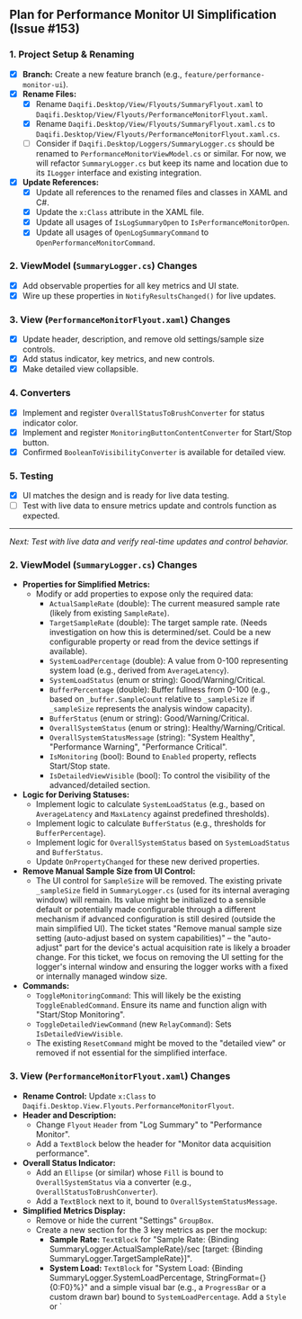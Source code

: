 ## Plan for Performance Monitor UI Simplification (Issue #153)

### 1. Project Setup & Renaming

- [x] **Branch:** Create a new feature branch (e.g., `feature/performance-monitor-ui`).
- [x] **Rename Files:**
    - [x] Rename `Daqifi.Desktop/View/Flyouts/SummaryFlyout.xaml` to `Daqifi.Desktop/View/Flyouts/PerformanceMonitorFlyout.xaml`.
    - [x] Rename `Daqifi.Desktop/View/Flyouts/SummaryFlyout.xaml.cs` to `Daqifi.Desktop/View/Flyouts/PerformanceMonitorFlyout.xaml.cs`.
    - [ ] Consider if `Daqifi.Desktop/Loggers/SummaryLogger.cs` should be renamed to `PerformanceMonitorViewModel.cs` or similar. For now, we will refactor `SummaryLogger.cs` but keep its name and location due to its `ILogger` interface and existing integration.
- [x] **Update References:**
    - [x] Update all references to the renamed files and classes in XAML and C#.
    - [x] Update the `x:Class` attribute in the XAML file.
    - [x] Update all usages of `IsLogSummaryOpen` to `IsPerformanceMonitorOpen`.
    - [x] Update all usages of `OpenLogSummaryCommand` to `OpenPerformanceMonitorCommand`.

### 2. ViewModel (`SummaryLogger.cs`) Changes
- [x] Add observable properties for all key metrics and UI state.
- [x] Wire up these properties in `NotifyResultsChanged()` for live updates.

### 3. View (`PerformanceMonitorFlyout.xaml`) Changes
- [x] Update header, description, and remove old settings/sample size controls.
- [x] Add status indicator, key metrics, and new controls.
- [x] Make detailed view collapsible.

### 4. Converters
- [x] Implement and register `OverallStatusToBrushConverter` for status indicator color.
- [x] Implement and register `MonitoringButtonContentConverter` for Start/Stop button.
- [x] Confirmed `BooleanToVisibilityConverter` is available for detailed view.

### 5. Testing
- [x] UI matches the design and is ready for live data testing.
- [ ] Test with live data to ensure metrics update and controls function as expected.

---
_Next: Test with live data and verify real-time updates and control behavior._

### 2. ViewModel (`SummaryLogger.cs`) Changes

*   **Properties for Simplified Metrics:**
    *   Modify or add properties to expose only the required data:
        *   `ActualSampleRate` (double): The current measured sample rate (likely from existing `SampleRate`).
        *   `TargetSampleRate` (double): The target sample rate. (Needs investigation on how this is determined/set. Could be a new configurable property or read from the device settings if available).
        *   `SystemLoadPercentage` (double): A value from 0-100 representing system load (e.g., derived from `AverageLatency`).
        *   `SystemLoadStatus` (enum or string): Good/Warning/Critical.
        *   `BufferPercentage` (double): Buffer fullness from 0-100 (e.g., based on `_buffer.SampleCount` relative to `_sampleSize` if `_sampleSize` represents the analysis window capacity).
        *   `BufferStatus` (enum or string): Good/Warning/Critical.
        *   `OverallSystemStatus` (enum or string): Healthy/Warning/Critical.
        *   `OverallSystemStatusMessage` (string): "System Healthy", "Performance Warning", "Performance Critical".
        *   `IsMonitoring` (bool): Bound to `Enabled` property, reflects Start/Stop state.
        *   `IsDetailedViewVisible` (bool): To control the visibility of the advanced/detailed section.
*   **Logic for Deriving Statuses:**
    *   Implement logic to calculate `SystemLoadStatus` (e.g., based on `AverageLatency` and `MaxLatency` against predefined thresholds).
    *   Implement logic to calculate `BufferStatus` (e.g., thresholds for `BufferPercentage`).
    *   Implement logic for `OverallSystemStatus` based on `SystemLoadStatus` and `BufferStatus`.
    *   Update `OnPropertyChanged` for these new derived properties.
*   **Remove Manual Sample Size from UI Control:**
    *   The UI control for `SampleSize` will be removed. The existing private `_sampleSize` field in `SummaryLogger.cs` (used for its internal averaging window) will remain. Its value might be initialized to a sensible default or potentially made configurable through a different mechanism if advanced configuration is still desired (outside the main simplified UI). The ticket states "Remove manual sample size setting (auto-adjust based on system capabilities)" – the "auto-adjust" part for the device's actual acquisition rate is likely a broader change. For this ticket, we focus on removing the UI setting for the logger's internal window and ensuring the logger works with a fixed or internally managed window size.
*   **Commands:**
    *   `ToggleMonitoringCommand`: This will likely be the existing `ToggleEnabledCommand`. Ensure its name and function align with "Start/Stop Monitoring".
    *   `ToggleDetailedViewCommand` (new `RelayCommand`): Sets `IsDetailedViewVisible`.
    *   The existing `ResetCommand` might be moved to the "detailed view" or removed if not essential for the simplified interface.

### 3. View (`PerformanceMonitorFlyout.xaml`) Changes

*   **Rename Control:** Update `x:Class` to `Daqifi.Desktop.View.Flyouts.PerformanceMonitorFlyout`.
*   **Header and Description:**
    *   Change `Flyout` `Header` from "Log Summary" to "Performance Monitor".
    *   Add a `TextBlock` below the header for "Monitor data acquisition performance".
*   **Overall Status Indicator:**
    *   Add an `Ellipse` (or similar) whose `Fill` is bound to `OverallSystemStatus` via a converter (e.g., `OverallStatusToBrushConverter`).
    *   Add a `TextBlock` next to it, bound to `OverallSystemStatusMessage`.
*   **Simplified Metrics Display:**
    *   Remove or hide the current "Settings" `GroupBox`.
    *   Create a new section for the 3 key metrics as per the mockup:
        *   **Sample Rate:** `TextBlock` for "Sample Rate: {Binding SummaryLogger.ActualSampleRate}/sec [target: {Binding SummaryLogger.TargetSampleRate}]".
        *   **System Load:** `TextBlock` for "System Load: {Binding SummaryLogger.SystemLoadPercentage, StringFormat={}{0:F0}%}" and a simple visual bar (e.g., a `ProgressBar` or a custom drawn bar) bound to `SystemLoadPercentage`. Add a `Style` or `